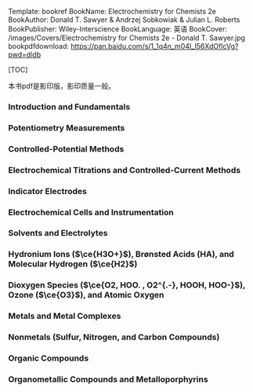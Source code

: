 Template: bookref
BookName: Electrochemistry for Chemists 2e
BookAuthor: Donald T. Sawyer & Andrzej Sobkowiak & Julian L. Roberts
BookPublisher: Wiley-Interscience
BookLanguage: 英语
BookCover: /images/Covers/Electrochemistry for Chemists 2e - Donald T. Sawyer.jpg
bookpdfdownload: https://pan.baidu.com/s/1_1q4n_m04I_l56XdOflcVg?pwd=dldb 

[TOC]

本书pdf是影印版，影印质量一般。


### Introduction and Fundamentals


### Potentiometry Measurements

### Controlled-Potential Methods

### Electrochemical Titrations and Controlled-Current Methods

### Indicator Electrodes

### Electrochemical Cells and Instrumentation

### Solvents and Electrolytes

### Hydronium Ions ($\ce{H3O+}$), Brønsted Acids (HA), and Molecular Hydrogen ($\ce{H2}$)

### Dioxygen Species ($\ce{O2, HOO. , O2^{.-}, HOOH, HOO-}$), Ozone ($\ce{O3}$), and Atomic Oxygen 

### Metals and Metal Complexes

### Nonmetals (Sulfur, Nitrogen, and Carbon Compounds)

### Organic Compounds

### Organometallic Compounds and Metalloporphyrins
